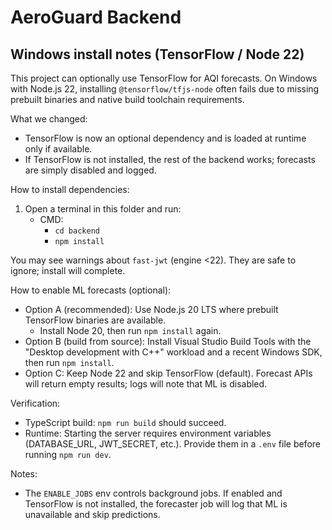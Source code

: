# AeroGuard Backend

## Windows install notes (TensorFlow / Node 22)

This project can optionally use TensorFlow for AQI forecasts. On Windows with Node.js 22, installing `@tensorflow/tfjs-node` often fails due to missing prebuilt binaries and native build toolchain requirements.

What we changed:
- TensorFlow is now an optional dependency and is loaded at runtime only if available.
- If TensorFlow is not installed, the rest of the backend works; forecasts are simply disabled and logged.

How to install dependencies:
1. Open a terminal in this folder and run:
   - CMD:
     - `cd backend`
     - `npm install`

You may see warnings about `fast-jwt` (engine <22). They are safe to ignore; install will complete.

How to enable ML forecasts (optional):
- Option A (recommended): Use Node.js 20 LTS where prebuilt TensorFlow binaries are available.
  - Install Node 20, then run `npm install` again.
- Option B (build from source): Install Visual Studio Build Tools with the "Desktop development with C++" workload and a recent Windows SDK, then run `npm install`.
- Option C: Keep Node 22 and skip TensorFlow (default). Forecast APIs will return empty results; logs will note that ML is disabled.

Verification:
- TypeScript build: `npm run build` should succeed.
- Runtime: Starting the server requires environment variables (DATABASE_URL, JWT_SECRET, etc.). Provide them in a `.env` file before running `npm run dev`.

Notes:
- The `ENABLE_JOBS` env controls background jobs. If enabled and TensorFlow is not installed, the forecaster job will log that ML is unavailable and skip predictions.

